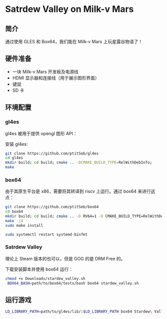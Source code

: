 # Satrdew Valley on Milk-v Mars

## 简介

通过使用 GLES 和 Box64，我们能在 Milk-v Mars 上玩星露谷物语了！
## 硬件准备

- 一块 Milk-v Mars 开发板及电源线
- HDMI 显示器和连接线（用于展示图形界面）
- 键鼠
- SD 卡

## 环境配置

### gl4es

gl4es 被用于提供 opengl 图形 API：

安装 gl4es:

```bash
git clone https://github.com/ptitSeb/gl4es
cd gl4es
mkdir build; cd build; cmake .. -DCMAKE_BUILD_TYPE=RelWithDebInfo;
make
```

### box64

由于其原生平台是 x86，需要将其转译到 riscv 上运行。通过 box64 来进行这点：

```bash
git clone https://github.com/ptitSeb/box64
cd box64
mkdir build; cd build; cmake .. -D RV64=1 -D CMAKE_BUILD_TYPE=RelWithDebInfo
make -j4  
sudo make install

sudo systemctl restart systemd-binfmt
```

### Satrdew Valley

理论上 Steam 版本的也可以，但是 GOG 的是 DRM Free 的。

下载安装脚本并使用 box64 运行：
```bash
chmod +x Downloads/stardew_valley.sh
 BOX64_BASH=path/to/box64/tests/bash box64 stardew_valley.sh
```

## 运行游戏

```bash
LD_LIBRARY_PATH=path/to/gl4es/lib/:$LD_LIBRARY_PATH box64 Stardew\ Valley
```